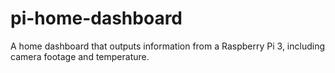 # pi-home-dashboard
A home dashboard that outputs information from a Raspberry Pi 3, including camera footage and temperature.
